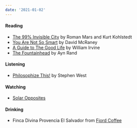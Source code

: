 ```yaml
---
date: '2021-01-02'
---
```


#### Reading

- [The 99% Invisible City](https://99percentinvisible.org/book/) by Roman Mars and Kurt Kohlstedt
- [You Are Not So Smart](https://youarenotsosmart.com/the-book/) by David McRaney
- [A Guide to The Good Life](https://www.williambirvine.com/books) by William Irvine
- [The Fountainhead](https://aynrand.org/novels/the-fountainhead/) by Ayn Rand

#### Listening

- [Philosophize This!](https://open.spotify.com/show/2Shpxw7dPoxRJCdfFXTWLE?si=o6tPUSh1Tw6rBmLRAL1iVQ) by Stephen West

#### Watching

- [Solar Opposites](https://www.imdb.com/title/tt8910922/?ref_=hm_tpks_tt_6_pd_tp1)

#### Drinking

- Finca Divina Provencia El Salvador from [Fjord Coffee](https://fjord-coffee.de)
